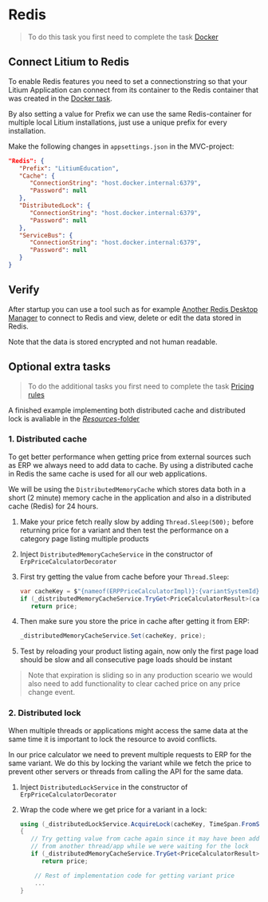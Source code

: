 # Redis

> To do this task you first need to complete the task [Docker](../Docker)

## Connect Litium to Redis

To enable Redis features you need to set a connectionstring so that your Litium Application can connect from its container to the Redis container that was created in the [Docker task](../Docker).

By also setting a value for Prefix we can use the same Redis-container for multiple local Litium installations, just use a unique prefix for every installation.

Make the following changes in `appsettings.json` in the MVC-project:

   ```JSON
   "Redis": {
      "Prefix": "LitiumEducation",
      "Cache": {
         "ConnectionString": "host.docker.internal:6379",
         "Password": null
      },
      "DistributedLock": {
         "ConnectionString": "host.docker.internal:6379",
         "Password": null
      },
      "ServiceBus": {
         "ConnectionString": "host.docker.internal:6379",
         "Password": null
      }
   }
   ```

## Verify

After startup you can use a tool such as for example [Another Redis Desktop Manager](https://github.com/qishibo/AnotherRedisDesktopManager) to connect to Redis and view, delete or edit the data stored in Redis.

Note that the data is stored encrypted and not human readable.

## Optional extra tasks

> To do the additional tasks you first need to complete the task [Pricing rules](../Pricing%20rules)

A finished example implementing both distributed cache and distributed lock is avaliable in the [_Resources_-folder](Resources/ERPPriceCalculatorImpl.cs)

### 1. Distributed cache

To get better performance when getting price from external sources such as ERP we always need to add data to cache. By using a distributed cache in Redis the same cache is used for all our web applications.

We will be using the `DistributedMemoryCache` which stores data both in a short (2 minute) memory cache in the application and also in a distributed cache (Redis) for 24 hours.

1. Make your price fetch really slow by adding `Thread.Sleep(500);` before returning price for a variant and then test the performance on a category page listing multiple products
1. Inject `DistributedMemoryCacheService` in the constructor of `ErpPriceCalculatorDecorator`
1. First try getting the value from cache before your `Thread.Sleep`:

   ```C#
   var cacheKey = $"{nameof(ERPPriceCalculatorImpl)}:{variantSystemId}";
   if (_distributedMemoryCacheService.TryGet<PriceCalculatorResult>(cacheKey, out var price))
      return price;
   ```

1. Then make sure you store the price in cache after getting it from ERP:

   ```C#
   _distributedMemoryCacheService.Set(cacheKey, price);
   ```

1. Test by reloading your product listing again, now only the first page load should be slow and all consecutive page loads should be instant

> Note that expiration is sliding so in any production sceario we would also need to add functionality to clear cached price on any price change event.

### 2. Distributed lock

When multiple threads or applications might access the same data at the same time it is important to lock the resource to avoid conflicts.

In our price calculator we need to prevent multiple requests to ERP for the same variant. We do this by locking the variant while we fetch the price to prevent other servers or threads from calling the API for the same data.

1. Inject `DistributedLockService` in the constructor of `ErpPriceCalculatorDecorator`
1. Wrap the code where we get price for a variant in a lock:

   ```C#
   using (_distributedLockService.AcquireLock(cacheKey, TimeSpan.FromSeconds(10)))
   {
      // Try getting value from cache again since it may have been added
      // from another thread/app while we were waiting for the lock
      if (_distributedMemoryCacheService.TryGet<PriceCalculatorResult>(cacheKey, out price))
         return price;

       // Rest of implementation code for getting variant price
       ...
   }
   ```
